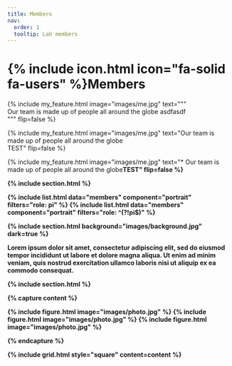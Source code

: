 ```yaml
---
title: Members
nav:
  order: 1
  tooltip: Lab members
---
```


# {% include icon.html icon="fa-solid fa-users" %}Members

{%
  include my_feature.html
  image="images/me.jpg"
  text="""\
  Our team is made up of people all around the globe
  asdfasdf\
  """
  flip=false
%}


{%
  include my_feature.html
  image="images/me.jpg"
  text="Our team is made up of people all around the globe<br>TEST"
  flip=false
%}

{%
  include my_feature.html
  image="images/me.jpg"
  text="* Our team is made up of people all around the globe<b>TEST"
  flip=false
%}


{% include section.html %}

{% include list.html data="members" component="portrait" filters="role: pi" %}
{% include list.html data="members" component="portrait" filters="role: ^(?!pi$)" %}

{% include section.html background="images/background.jpg" dark=true %}

Lorem ipsum dolor sit amet, consectetur adipiscing elit, sed do eiusmod tempor
incididunt ut labore et dolore magna aliqua. Ut enim ad minim veniam, quis
nostrud exercitation ullamco laboris nisi ut aliquip ex ea commodo consequat.

{% include section.html %}

{% capture content %}

{% include figure.html image="images/photo.jpg" %}
{% include figure.html image="images/photo.jpg" %}
{% include figure.html image="images/photo.jpg" %}

{% endcapture %}

{% include grid.html style="square" content=content %}
